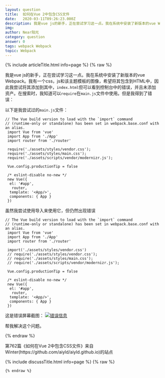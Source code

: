```yaml
---
layout: question
title:  如何在Vue 2中包含CSS文件
date:   2020-03-11T09:26:23.000Z
description: 我是vue js的新手，正在尝试学习这一点。我在系统中安装了新版本的vue Webpack。我有一个css，js和该主题模板的图像，希望将其包含到HTML...
img: 
author: Near阳光
category: question
answer: 0
tags: webpack Webpack
topic: Webpack
---
```

<div class="article-root">
  <div class="article">
    {% include articleTitle.html info=page %}
    {% raw %}
    <div class="article-content"><p><font style="vertical-align: inherit;"><font style="vertical-align: inherit;">我是vue js的新手，正在尝试学习这一点。</font><font style="vertical-align: inherit;">我在系统中安装了新版本的vue Webpack。</font><font style="vertical-align: inherit;">我有一个css，js和该主题模板的图像，希望将其包含到HTML中，因此我尝试将其添加到其中，</font></font><code>index.html</code><font style="vertical-align: inherit;"><font style="vertical-align: inherit;">但可以看到控制台中的错误，并且未添加资产。</font><font style="vertical-align: inherit;">在搜索时，我知道可以</font></font><code>require</code><font style="vertical-align: inherit;"><font style="vertical-align: inherit;">在</font></font><code>main.js</code><font style="vertical-align: inherit;"><font style="vertical-align: inherit;">文件中</font><font style="vertical-align: inherit;">使用</font><font style="vertical-align: inherit;">。</font><font style="vertical-align: inherit;">但是我得到了错误：</font></font></p>

<p><font style="vertical-align: inherit;"><font style="vertical-align: inherit;">以下是我尝试过的</font></font><code>main.js</code><font style="vertical-align: inherit;"><font style="vertical-align: inherit;">文件：</font></font></p>

<pre class="lang-js prettyprint-override"><code>// The Vue build version to load with the `import` command<font></font>
// (runtime-only or standalone) has been set in webpack.base.conf with an alias.<font></font>
 import Vue from 'vue'<font></font>
 import App from './App'<font></font>
 import router from './router'<font></font>
<font></font>
 require('./assets/styles/vendor.css');<font></font>
 require('./assets/styles/main.css');<font></font>
 require('./assets/scripts/vendor/modernizr.js');<font></font>
<font></font>
 Vue.config.productionTip = false<font></font>
<font></font>
 /* eslint-disable no-new */<font></font>
 new Vue({<font></font>
  el: '#app',<font></font>
   router,<font></font>
  template: '&lt;App/&gt;',<font></font>
  components: { App }<font></font>
 })<font></font>
</code></pre>

<p><font style="vertical-align: inherit;"><font style="vertical-align: inherit;">虽然我尝试使用导入来使用它，但仍然出现错误</font></font></p>

<pre class="lang-js prettyprint-override"><code>// The Vue build version to load with the `import` command<font></font>
// (runtime-only or standalone) has been set in webpack.base.conf with an alias.<font></font>
 import Vue from 'vue'<font></font>
 import App from './App'<font></font>
 import router from './router'<font></font>
<font></font>
 import('./assets/styles/vendor.css')<font></font>
 // require('./assets/styles/vendor.css');<font></font>
 // require('./assets/styles/main.css');<font></font>
 // require('./assets/scripts/vendor/modernizr.js');<font></font>
<font></font>
 Vue.config.productionTip = false<font></font>
<font></font>
 /* eslint-disable no-new */<font></font>
 new Vue({<font></font>
  el: '#app',<font></font>
   router,<font></font>
  template: '&lt;App/&gt;',<font></font>
  components: { App }<font></font>
 })<font></font>
</code></pre>

<p><font style="vertical-align: inherit;"><font style="vertical-align: inherit;">这是错误屏幕截图：
</font></font><a href="https://www.samyoc.com//uploads/users/8950/images/thumbnails/1583918656573.png" data-src="https://www.samyoc.com//uploads/users/8950/images/1583918656573.png" rel="nofollow noreferrer"><img src="https://i.stack.imgur.com/VCrnN.png" alt="错误信息"></a></p>

<p><font style="vertical-align: inherit;"><font style="vertical-align: inherit;">帮我解决这个问题。</font></font></p></div>
    {% endraw %}
  </div>
  <p class="winter_mark">第762篇《如何在Vue 2中包含CSS文件》来自Winter(https://github.com/aiyld/aiyld.github.io)的站点</p>
  <div class="discuss-wrapper">
    {% include discussTitle.html info=page %}
    {% raw %}
    
    {% endraw %}
  </div>
<div>
